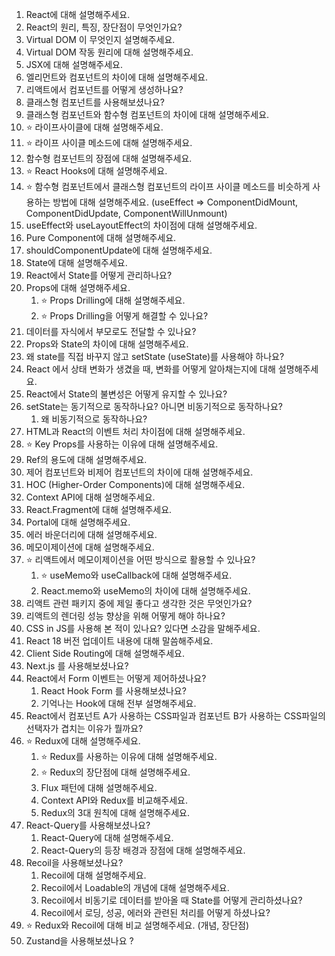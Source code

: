 1. React에 대해 설명해주세요.
2. React의 원리, 특징, 장단점이 무엇인가요?
3. Virtual DOM 이 무엇인지 설명해주세요.
4. Virtual DOM 작동 원리에 대해 설명해주세요.
5. JSX에 대해 설명해주세요.
6. 엘리먼트와 컴포넌트의 차이에 대해 설명해주세요.
7. 리액트에서 컴포넌트를 어떻게 생성하나요?
8. 클래스형 컴포넌트를 사용해보셨나요?
9. 클래스형 컴포넌트와 함수형 컴포넌트의 차이에 대해 설명해주세요.
10. ⭐ 라이프사이클에 대해 설명해주세요.
11. ⭐ 라이프 사이클 메소드에 대해 설명해주세요.
12. 함수형 컴포넌트의 장점에 대해 설명해주세요.
13. ⭐ React Hooks에 대해 설명해주세요.
14. ⭐ 함수형 컴포넌트에서 클래스형 컴포넌트의 라이프 사이클 메소드를 비슷하게 사용하는 방법에 대해 설명해주세요. (useEffect => ComponentDidMount, ComponentDidUpdate, ComponentWillUnmount)
15. useEffect와 useLayoutEffect의 차이점에 대해 설명해주세요.
16. Pure Component에 대해 설명해주세요.
17. shouldComponentUpdate에 대해 설명해주세요.
18. State에 대해 설명해주세요.
19. React에서 State를 어떻게 관리하나요?
20. Props에 대해 설명해주세요.
    1. ⭐ Props Drilling에 대해 설명해주세요.
    2. ⭐ Props Drilling을 어떻게 해결할 수 있나요?
21. 데이터를 자식에서 부모로도 전달할 수 있나요?
22. Props와 State의 차이에 대해 설명해주세요.
23. 왜 state를 직접 바꾸지 않고 setState (useState)를 사용해야 하나요?
24. React 에서 상태 변화가 생겼을 때, 변화를 어떻게 알아채는지에 대해 설명해주세요.
25. React에서 State의 불변성은 어떻게 유지할 수 있나요?
26. setState는 동기적으로 동작하나요? 아니면 비동기적으로 동작하나요?
    1. 왜 비동기적으로 동작하나요?
27. HTML과 React의 이벤트 처리 차이점에 대해 설명해주세요.
28. ⭐ Key Props를 사용하는 이유에 대해 설명해주세요.
29. Ref의 용도에 대해 설명해주세요.
30. 제어 컴포넌트와 비제어 컴포넌트의 차이에 대해 설명해주세요.
31. HOC (Higher-Order Components)에 대해 설명해주세요.
32. Context API에 대해 설명해주세요.
33. React.Fragment에 대해 설명해주세요.
34. Portal에 대해 설명해주세요.
35. 에러 바운더리에 대해 설명해주세요.
36. 메모이제이션에 대해 설명해주세요.
37. ⭐ 리액트에서 메모이제이션을 어떤 방식으로 활용할 수 있나요?
    1. ⭐ useMemo와 useCallback에 대해 설명해주세요.
    2. React.memo와 useMemo의 차이에 대해 설명해주세요.
38. 리액트 관련 패키지 중에 제일 좋다고 생각한 것은 무엇인가요?
39. 리액트의 렌더링 성능 향상을 위해 어떻게 해야 하나요?
40. CSS in JS를 사용해 본 적이 있나요? 있다면 소감을 말해주세요.
41. React 18 버전 업데이트 내용에 대해 말씀해주세요.
42. Client Side Routing에 대해 설명해주세요.
43. Next.js 를 사용해보셨나요?
44. React에서 Form 이벤트는 어떻게 제어하셨나요?
    1. React Hook Form 를 사용해보셨나요?
    2. 기억나는 Hook에 대해 전부 설명해주세요.
45. React에서 컴포넌트 A가 사용하는 CSS파일과 컴포넌트 B가 사용하는 CSS파일의 선택자가 겹치는 이유가 뭘까요?
46. ⭐ Redux에 대해 설명해주세요.
    1. ⭐ Redux를 사용하는 이유에 대해 설명해주세요.
    2. ⭐ Redux의 장단점에 대해 설명해주세요.
    3. Flux 패턴에 대해 설명해주세요.
    4. Context API와 Redux를 비교해주세요.
    5. Redux의 3대 원칙에 대해 설명해주세요.
47. React-Query를 사용해보셨나요?
    1. React-Query에 대해 설명해주세요.
    2. React-Query의 등장 배경과 장점에 대해 설명해주세요.
48. Recoil을 사용해보셨나요?
    1. Recoil에 대해 설명해주세요.
    2. Recoil에서 Loadable의 개념에 대해 설명해주세요.
    3. Recoil에서 비동기로 데이터를 받아올 때 State를 어떻게 관리하셨나요?
    4. Recoil에서 로딩, 성공, 에러와 관련된 처리를 어떻게 하셨나요?
49. ⭐ Redux와 Recoil에 대해 비교 설명해주세요. (개념, 장단점)
50. Zustand을 사용해보셨나요 ?
